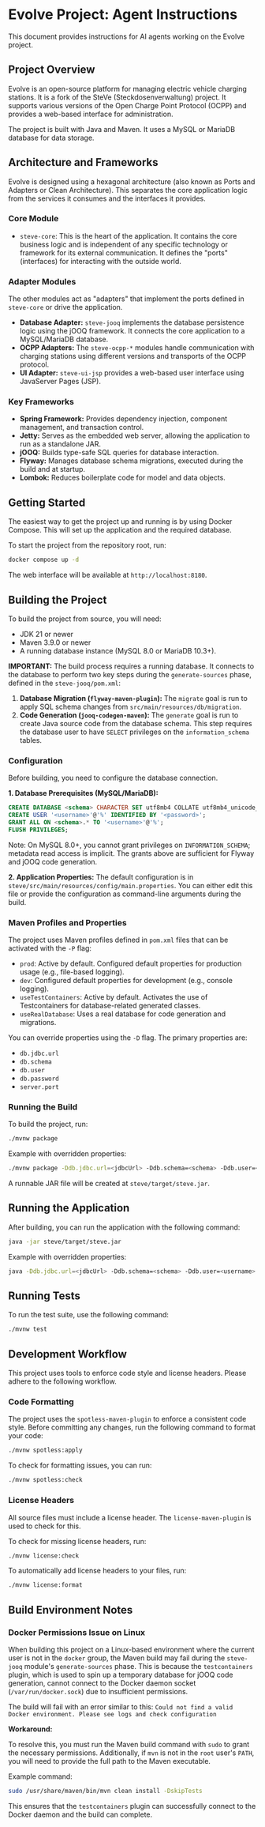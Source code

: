 # Evolve Project: Agent Instructions

This document provides instructions for AI agents working on the Evolve project.

## Project Overview

Evolve is an open-source platform for managing electric vehicle charging stations. It is a fork of the SteVe (Steckdosenverwaltung) project. It supports various versions of the Open Charge Point Protocol (OCPP) and provides a web-based interface for administration.

The project is built with Java and Maven. It uses a MySQL or MariaDB database for data storage.

## Architecture and Frameworks

Evolve is designed using a hexagonal architecture (also known as Ports and Adapters or Clean Architecture). This separates the core application logic from the services it consumes and the interfaces it provides.

### Core Module

-   `steve-core`: This is the heart of the application. It contains the core business logic and is independent of any specific technology or framework for its external communication. It defines the "ports" (interfaces) for interacting with the outside world.

### Adapter Modules

The other modules act as "adapters" that implement the ports defined in `steve-core` or drive the application.

-   **Database Adapter:** `steve-jooq` implements the database persistence logic using the jOOQ framework. It connects the core application to a MySQL/MariaDB database.
-   **OCPP Adapters:** The `steve-ocpp-*` modules handle communication with charging stations using different versions and transports of the OCPP protocol.
-   **UI Adapter:** `steve-ui-jsp` provides a web-based user interface using JavaServer Pages (JSP).

### Key Frameworks

-   **Spring Framework:** Provides dependency injection, component management, and transaction control.
-   **Jetty:** Serves as the embedded web server, allowing the application to run as a standalone JAR.
-   **jOOQ:** Builds type-safe SQL queries for database interaction.
-   **Flyway:** Manages database schema migrations, executed during the build and at startup.
-   **Lombok:** Reduces boilerplate code for model and data objects.

## Getting Started

The easiest way to get the project up and running is by using Docker Compose. This will set up the application and the required database.

To start the project from the repository root, run:
```bash
docker compose up -d
```
The web interface will be available at `http://localhost:8180`.

## Building the Project

To build the project from source, you will need:
-   JDK 21 or newer
-   Maven 3.9.0 or newer
-   A running database instance (MySQL 8.0 or MariaDB 10.3+).

**IMPORTANT:** The build process requires a running database. It connects to the database to perform two key steps during the `generate-sources` phase, defined in the `steve-jooq/pom.xml`:

1.  **Database Migration (`flyway-maven-plugin`):** The `migrate` goal is run to apply SQL schema changes from `src/main/resources/db/migration`.
2.  **Code Generation (`jooq-codegen-maven`):** The `generate` goal is run to create Java source code from the database schema. This step requires the database user to have `SELECT` privileges on the `information_schema` tables.

### Configuration

Before building, you need to configure the database connection.

**1. Database Prerequisites (MySQL/MariaDB):**
```sql
CREATE DATABASE <schema> CHARACTER SET utf8mb4 COLLATE utf8mb4_unicode_ci;
CREATE USER '<username>'@'%' IDENTIFIED BY '<password>';
GRANT ALL ON <schema>.* TO '<username>'@'%';
FLUSH PRIVILEGES;
```
Note: On MySQL 8.0+, you cannot grant privileges on `INFORMATION_SCHEMA`; metadata read access is implicit. The grants above are sufficient for Flyway and jOOQ code generation.

**2. Application Properties:**
The default configuration is in `steve/src/main/resources/config/main.properties`. You can either edit this file or provide the configuration as command-line arguments during the build.

### Maven Profiles and Properties

The project uses Maven profiles defined in `pom.xml` files that can be activated with the `-P` flag:
-   `prod`: Active by default. Configured default properties for production usage (e.g., file-based logging).
-   `dev`: Configured default properties for development (e.g., console logging).
-   `useTestContainers`: Active by default. Activates the use of Testcontainers for database-related generated classes.
-   `useRealDatabase`: Uses a real database for code generation and migrations.

You can override properties using the `-D` flag. The primary properties are:
-   `db.jdbc.url`
-   `db.schema`
-   `db.user`
-   `db.password`
-   `server.port`

### Running the Build

To build the project, run:
```bash
./mvnw package
```

Example with overridden properties:
```bash
./mvnw package -Ddb.jdbc.url=<jdbcUrl> -Ddb.schema=<schema> -Ddb.user=<username> -Ddb.password=<password>
```

A runnable JAR file will be created at `steve/target/steve.jar`.

## Running the Application

After building, you can run the application with the following command:
```bash
java -jar steve/target/steve.jar
```

Example with overridden properties:
```bash
java -Ddb.jdbc.url=<jdbcUrl> -Ddb.schema=<schema> -Ddb.user=<username> -Ddb.password=<password> -jar steve/target/steve.jar
```

## Running Tests

To run the test suite, use the following command:
```bash
./mvnw test
```

## Development Workflow

This project uses tools to enforce code style and license headers. Please adhere to the following workflow.

### Code Formatting

The project uses the `spotless-maven-plugin` to enforce a consistent code style. Before committing any changes, run the following command to format your code:
```bash
./mvnw spotless:apply
```

To check for formatting issues, you can run:
```bash
./mvnw spotless:check
```

### License Headers

All source files must include a license header. The `license-maven-plugin` is used to check for this.

To check for missing license headers, run:
```bash
./mvnw license:check
```

To automatically add license headers to your files, run:
```bash
./mvnw license:format
```

## Build Environment Notes

### Docker Permissions Issue on Linux

When building this project on a Linux-based environment where the current user is not in the `docker` group, the Maven build may fail during the `steve-jooq` module's `generate-sources` phase. This is because the `testcontainers` plugin, which is used to spin up a temporary database for jOOQ code generation, cannot connect to the Docker daemon socket (`/var/run/docker.sock`) due to insufficient permissions.

The build will fail with an error similar to this:
`Could not find a valid Docker environment. Please see logs and check configuration`

**Workaround:**

To resolve this, you must run the Maven build command with `sudo` to grant the necessary permissions. Additionally, if `mvn` is not in the `root` user's `PATH`, you will need to provide the full path to the Maven executable.

Example command:
```bash
sudo /usr/share/maven/bin/mvn clean install -DskipTests
```

This ensures that the `testcontainers` plugin can successfully connect to the Docker daemon and the build can complete.

